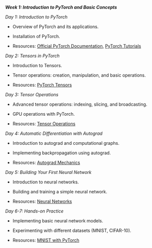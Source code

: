 

***Week 1: Introduction to PyTorch and Basic Concepts***



*Day 1: Introduction to PyTorch*

- Overview of PyTorch and its applications.

- Installation of PyTorch.

- Resources: [Official PyTorch
  Documentation](https://pytorch.org/docs/stable/index.html), [PyTorch
  Tutorials](https://pytorch.org/tutorials/)

*Day 2: Tensors in PyTorch*

- Introduction to Tensors.

- Tensor operations: creation, manipulation, and basic
  operations.

- Resources: [PyTorch
  Tensors](https://pytorch.org/tutorials/beginner/blitz/tensor_tutorial.html)

*Day 3: Tensor Operations*

- Advanced tensor operations: indexing, slicing, and
  broadcasting.

- GPU operations with PyTorch.

- Resources: [Tensor
  Operations](https://pytorch.org/tutorials/beginner/introyt/tensors_deeper_tutorial.html)

*Day 4: Automatic Differentiation with Autograd*

- Introduction to autograd and computational graphs.

- Implementing backpropagation using autograd.

- Resources: [Autograd
  Mechanics](https://pytorch.org/tutorials/beginner/blitz/autograd_tutorial.html)

*Day 5: Building Your First Neural Network*

- Introduction to neural networks.

- Building and training a simple neural network.

- Resources: [Neural
  Networks](https://pytorch.org/tutorials/beginner/blitz/neural_networks_tutorial.html)

*Day 6-7: Hands-on Practice*

- Implementing basic neural network models.

- Experimenting with different datasets (MNIST, CIFAR-10).

- Resources: [MNIST with
  PyTorch](https://pytorch.org/tutorials/beginner/blitz/neural_networks_tutorial.html)
